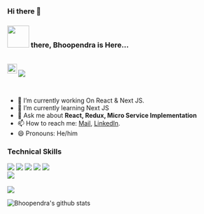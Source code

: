 ### Hi there 👋

### <img src="https://i.pinimg.com/originals/00/4b/17/004b173f6e3d6843df10114e087f30a8.gif" width="50" height="50"/> there, Bhoopendra is Here...


<br/>
<a href="https://www.linkedin.com/in/bhoopendra-kirar-5084011a3/">
  <img align="left" alt="Bhoopendra LinkdeIN" width="22px" src="https://cdn.jsdelivr.net/npm/simple-icons@v3/icons/linkedin.svg" />
</a>


<!--  ![visitors](https://visitor-badge.laobi.icu/badge?page_id=itsmayank0.itsmayank0) -->
 ![](https://komarev.com/ghpvc/?username=Bhoopendra9&color=dc143c)

<br />

- 🔭 I’m currently working On React & Next JS.
- 🌱 I’m currently learning Next JS
- 💬 Ask me about **React, Redux, Micro Service Implementation**
- 📫 How to reach me: [Mail](mailto:bskirar1804@gmail.com), [LinkedIn](https://www.linkedin.com/in/bhoopendra-kirar-5084011a3/).
- 😄 Pronouns: He/him

### Technical Skills
<img src="https://img.shields.io/badge/-React-0D0D0D?style=flat&logo=React"> <img src = "https://img.shields.io/badge/-HTML5-E34F26?style=flat&logo=html5&logoColor=white"> <img src = "https://img.shields.io/badge/-CSS3-1572B6?style=flat&logo=css3&logoColor=white"> 
<img src="https://img.shields.io/badge/-Bootstrap-563D7C?style=flat&logo=bootstrap&logoColor=white">
<img src="https://img.shields.io/badge/-Micro%20Services-black?style=flat">    <br />
<img src="https://img.shields.io/badge/-C%20&%20C++-659ad2?style=flat&logo=c%2B%2B&logoColor=ffffff"> <br />
 <br />
<img src="https://img.shields.io/badge/-Problem%20Solving-ffa804?style=flat">  <br />

![Bhoopendra's github stats](https://github-readme-stats.vercel.app/api?username=Bhoopendra9&show_icons=true&hide_border=true)

